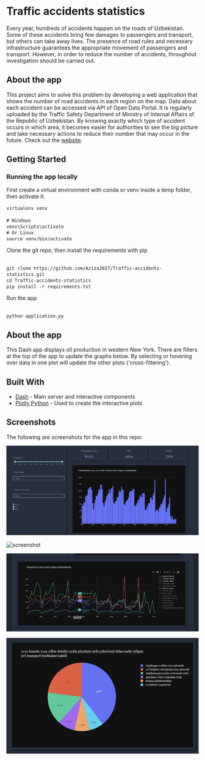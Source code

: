 # Traffic accidents statistics


Every year, hundreds of accidents happen on the roads of Uzbekistan. Some of these accidents bring few damages to passengers and transport, but others can take away lives. The presence of road rules and necessary infrastructure guarantees the appropriate movement of passengers and transport. However, in order to reduce the number of accidents, throughout investigation should be carried out.

## About the app

This project aims to solve this problem by developing a web application that shows the number of road accidents in each region on the map. Data about each accident can be accessed via API of Open Data Portal. It is regularly uploaded by the Traffic Safety Department of Ministry of Internal Affairs of the Republic of Uzbekistan. By knowing exactly which type of accident occurs in which area, it becomes easier for authorities to see the big picture and take necessary actions to reduce their number that may occur in the future.
Check out the <a href="[http://example.com/](http://aziza2027.pythonanywhere.com/)" target="_blank">website</a>.
## Getting Started

### Running the app locally

First create a virtual environment with conda or venv inside a temp folder, then activate it.

```
virtualenv venv

# Windows
venv\Scripts\activate
# Or Linux
source venv/bin/activate

```

Clone the git repo, then install the requirements with pip

```

git clone https://github.com/Aziza2027/Traffic-accidents-statistics.git
cd Traffic-accidents-statistics
pip install -r requirements.txt

```

Run the app

```

python application.py

```

## About the app

This Dash app displays oil production in western New York. There are filters at the top of the app to update the graphs below. By selecting or hovering over data in one plot will update the other plots ('cross-filtering').

## Built With

- [Dash](https://dash.plot.ly/) - Main server and interactive components
- [Plotly Python](https://plot.ly/python/) - Used to create the interactive plots

## Screenshots

The following are screenshots for the app in this repo:

![screenshot](images/1.png)

![screenshot](images/2.png)

![screenshot](images/3.png)

![screenshot](images/4.png)


